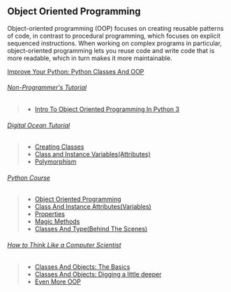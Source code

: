 ## Object Oriented Programming


Object-oriented programming (OOP) focuses on creating reusable patterns of code, in contrast to procedural programming, which focuses on explicit sequenced instructions. When working on complex programs in particular, object-oriented programming lets you reuse code and write code that is more readable, which in turn makes it more maintainable.

[Improve Your Python: Python Classes And OOP](https://jeffknupp.com/blog/2017/03/27/improve-your-python-python-classes-and-object-oriented-programming/)

###### [_Non-Programmer's Tutorial_](https://en.wikibooks.org/wiki/Non-Programmer%27s_Tutorial_for_Python_3)
  
  >- [Intro To Object Oriented Programming In Python 3](https://en.wikibooks.org/wiki/Non-Programmer%27s_Tutorial_for_Python_3/Intro_to_Object_Oriented_Programming_in_Python_3)

###### [_Digital Ocean Tutorial_](https://www.digitalocean.com/community/tutorial_series/object-oriented-programming-in-python-3)
  
  >- [Creating Classes](https://www.digitalocean.com/community/tutorials/how-to-construct-classes-and-define-objects-in-python-3)
  >- [Class and Instance Variables(Attributes)](https://www.digitalocean.com/community/tutorials/understanding-class-and-instance-variables-in-python-3)
  >- [Polymorphism](https://www.digitalocean.com/community/tutorials/how-to-apply-polymorphism-to-classes-in-python-3)


###### [_Python Course_](http://www.python-course.eu)  

  >- [Object Oriented Programming](http://www.python-course.eu/python3_object_oriented_programming.php)
  >- [Class And Instance Attributes(Variables)](http://www.python-course.eu/python3_class_and_instance_attributes.php)
  >- [Properties](http://www.python-course.eu/python3_properties.php)
  >- [Magic Methods](http://www.python-course.eu/python3_magic_methods.php)
  >- [Classes And Type(Behind The Scenes)](http://www.python-course.eu/python3_classes_and_type.php)
  
###### [_How to Think Like a Computer Scientist_](http://openbookproject.net/thinkcs/python/english3e)

  >- [Classes And Objects: The Basics](http://openbookproject.net/thinkcs/python/english3e/classes_and_objects_I.html)
  >- [Classes And Objects: Digging a little deeper](http://openbookproject.net/thinkcs/python/english3e/classes_and_objects_II.html)
  >- [Even More OOP](http://openbookproject.net/thinkcs/python/english3e/even_more_oop.html)

